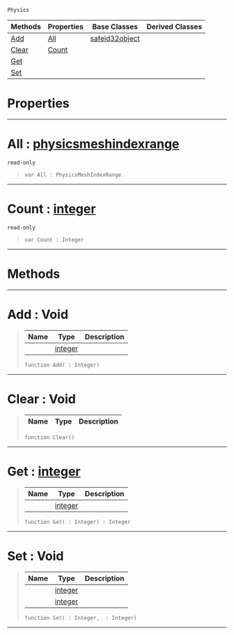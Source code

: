  `Physics`

|Methods|Properties|Base Classes|Derived Classes|
|---|---|---|---|
|[ Add](https://github.com/zeroengineteam/ZeroDocs/blob/master/code_reference/class_reference/physicsmeshindexdata.markdown#add-void)|[ All](https://github.com/zeroengineteam/ZeroDocs/blob/master/code_reference/class_reference/physicsmeshindexdata.markdown#all-zero-engine-document)|[safeid32object](https://github.com/zeroengineteam/ZeroDocs/blob/master/code_reference/class_reference/safeid32object.markdown)| |
|[ Clear](https://github.com/zeroengineteam/ZeroDocs/blob/master/code_reference/class_reference/physicsmeshindexdata.markdown#clear-void)|[ Count](https://github.com/zeroengineteam/ZeroDocs/blob/master/code_reference/class_reference/physicsmeshindexdata.markdown#count-zero-engine-docume)| | |
|[ Get](https://github.com/zeroengineteam/ZeroDocs/blob/master/code_reference/class_reference/physicsmeshindexdata.markdown#get-zero-engine-document)| | | |
|[ Set](https://github.com/zeroengineteam/ZeroDocs/blob/master/code_reference/class_reference/physicsmeshindexdata.markdown#set-void)| | | |


 #  Properties


---  
 #  All : [physicsmeshindexrange](https://github.com/zeroengineteam/ZeroDocs/blob/master/code_reference/class_reference/physicsmeshindexrange.markdown)

 `read-only`

> 
> ``` lang=cpp, name=Zilch
> var All : PhysicsMeshIndexRange


---  
 #  Count : [integer](https://github.com/zeroengineteam/ZeroDocs/blob/master/code_reference/zilch_base_types/integer.markdown)

 `read-only`

> 
> ``` lang=cpp, name=Zilch
> var Count : Integer


---  
 #  Methods


---  
 #  Add : Void

> 
> |Name|Type|Description|
> |---|---|---|
> ||[integer](https://github.com/zeroengineteam/ZeroDocs/blob/master/code_reference/zilch_base_types/integer.markdown)| |
> ``` lang=cpp, name=Zilch
> function Add( : Integer)
> ``` 


---  
 #  Clear : Void

> 
> |Name|Type|Description|
> |---|---|---|
> ``` lang=cpp, name=Zilch
> function Clear()
> ``` 


---  
 #  Get : [integer](https://github.com/zeroengineteam/ZeroDocs/blob/master/code_reference/zilch_base_types/integer.markdown)

> 
> |Name|Type|Description|
> |---|---|---|
> ||[integer](https://github.com/zeroengineteam/ZeroDocs/blob/master/code_reference/zilch_base_types/integer.markdown)| |
> ``` lang=cpp, name=Zilch
> function Get( : Integer) : Integer
> ``` 


---  
 #  Set : Void

> 
> |Name|Type|Description|
> |---|---|---|
> ||[integer](https://github.com/zeroengineteam/ZeroDocs/blob/master/code_reference/zilch_base_types/integer.markdown)| |
> ||[integer](https://github.com/zeroengineteam/ZeroDocs/blob/master/code_reference/zilch_base_types/integer.markdown)| |
> ``` lang=cpp, name=Zilch
> function Set( : Integer,  : Integer)
> ``` 


---  
 

 
